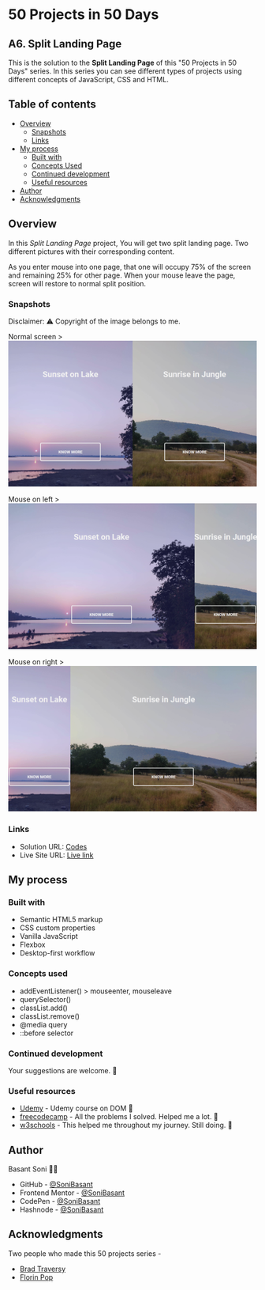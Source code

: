 # 50 Projects in 50 Days

## A6. Split Landing Page

This is the solution to the **Split Landing Page** of this "50 Projects in 50 Days" series. In this series you can see different types of projects using different concepts of JavaScript, CSS and HTML.

## Table of contents

- [Overview](#overview)
  - [Snapshots](#snapshots)
  - [Links](#links)
- [My process](#my-process)
  - [Built with](#built-with)
  - [Concepts Used](#concepts-used)
  - [Continued development](#continued-development)
  - [Useful resources](#useful-resources)
- [Author](#author)
- [Acknowledgments](#acknowledgments)

## Overview

In this _Split Landing Page_ project, You will get two split landing page. Two different pictures with their corresponding content.

As you enter mouse into one page, that one will occupy 75% of the screen and remaining 25% for other page. When your mouse leave the page, screen will restore to normal split position.

### Snapshots

Disclaimer: ⚠️ Copyright of the image belongs to me.

Normal screen >
![Split Landing Page](Images/split-landing-snap-1.png)

Mouse on left >
![Split Landing Page](Images/split-landing-snap-2.png)

Mouse on right >
![Split Landing Page](Images/split-landing-snap-3.png)

### Links

- Solution URL: [Codes](https://github.com/SoniBasant/50-Projects-on-JS-DOM/tree/main/A6.%20Split%20Landing%20Page)
- Live Site URL: [Live link](https://sonibasant.github.io/50-Projects-on-JS-DOM/A6.%20Split%20Landing%20Page/splitLanding.html)

## My process

### Built with

- Semantic HTML5 markup
- CSS custom properties
- Vanilla JavaScript
- Flexbox
- Desktop-first workflow

### Concepts used

- addEventListener() > mouseenter, mouseleave
- querySelector()
- classList.add()
- classList.remove()
- @media query
- ::before selector

### Continued development

Your suggestions are welcome. 🙌

### Useful resources

- [Udemy](https://www.udemy.com/course/50-projects-50-days/) - Udemy course on DOM 🤝
- [freecodecamp](https://www.freecodecamp.org/) - All the problems I solved. Helped me a lot. 🙌
- [w3schools](https://www.w3schools.com) - This helped me throughout my journey. Still doing. 🙂

## Author

Basant Soni 👨‍💻

- GitHub - [@SoniBasant](https://github.com/SoniBasant)
- Frontend Mentor - [@SoniBasant](https://www.frontendmentor.io/profile/SoniBasant)
- CodePen - [@SoniBasant](https://codepen.io/sonibasant)
- Hashnode - [@SoniBasant](https://sonibasant.hashnode.dev/)

## Acknowledgments

Two people who made this 50 projects series -

- [Brad Traversy](https://github.com/bradtraversy)
- [Florin Pop](https://github.com/florinpop17)
